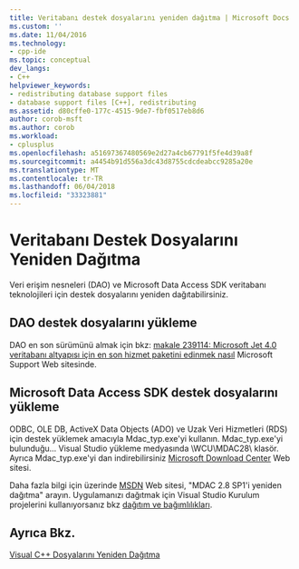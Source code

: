 ```yaml
---
title: Veritabanı destek dosyalarını yeniden dağıtma | Microsoft Docs
ms.custom: ''
ms.date: 11/04/2016
ms.technology:
- cpp-ide
ms.topic: conceptual
dev_langs:
- C++
helpviewer_keywords:
- redistributing database support files
- database support files [C++], redistributing
ms.assetid: d80cffe0-177c-4515-9de7-fbf0517eb8d6
author: corob-msft
ms.author: corob
ms.workload:
- cplusplus
ms.openlocfilehash: a51697367480569e2d27a4cb67791f5fe4d39a8f
ms.sourcegitcommit: a4454b91d556a3dc43d8755cdcdeabcc9285a20e
ms.translationtype: MT
ms.contentlocale: tr-TR
ms.lasthandoff: 06/04/2018
ms.locfileid: "33323881"
---
```

# <a name="redistributing-database-support-files"></a>Veritabanı Destek Dosyalarını Yeniden Dağıtma
Veri erişim nesneleri (DAO) ve Microsoft Data Access SDK veritabanı teknolojileri için destek dosyalarını yeniden dağıtabilirsiniz.  
  
## <a name="installing-dao-support-files"></a>DAO destek dosyalarını yükleme  
 DAO en son sürümünü almak için bkz: [makale 239114: Microsoft Jet 4.0 veritabanı altyapısı için en son hizmet paketini edinmek nasıl](http://go.microsoft.com/fwlink/p/?linkid=198014) Microsoft Support Web sitesinde.  
  
## <a name="installing-microsoft-data-access-sdk-support-files"></a>Microsoft Data Access SDK destek dosyalarını yükleme  
 ODBC, OLE DB, ActiveX Data Objects (ADO) ve Uzak Veri Hizmetleri (RDS) için destek yüklemek amacıyla Mdac_typ.exe'yi kullanın. Mdac_typ.exe'yi bulunduğu... Visual Studio yükleme medyasında \WCU\MDAC28\ klasör. Ayrıca Mdac_typ.exe'yi dan indirebilirsiniz [Microsoft Download Center](http://go.microsoft.com/fwlink/p/?linkid=198015) Web sitesi.  
  
 Daha fazla bilgi için üzerinde [MSDN](http://go.microsoft.com/fwlink/p/?linkid=198016) Web sitesi, "MDAC 2.8 SP1'i yeniden dağıtma" arayın. Uygulamanızı dağıtmak için Visual Studio Kurulum projelerini kullanıyorsanız bkz [dağıtım ve bağımlılıkları](http://msdn.microsoft.com/en-us/49e9b84d-bd6a-4388-b9ac-46ea79cf0733).  
  
## <a name="see-also"></a>Ayrıca Bkz.  
 [Visual C++ Dosyalarını Yeniden Dağıtma](../ide/redistributing-visual-cpp-files.md)